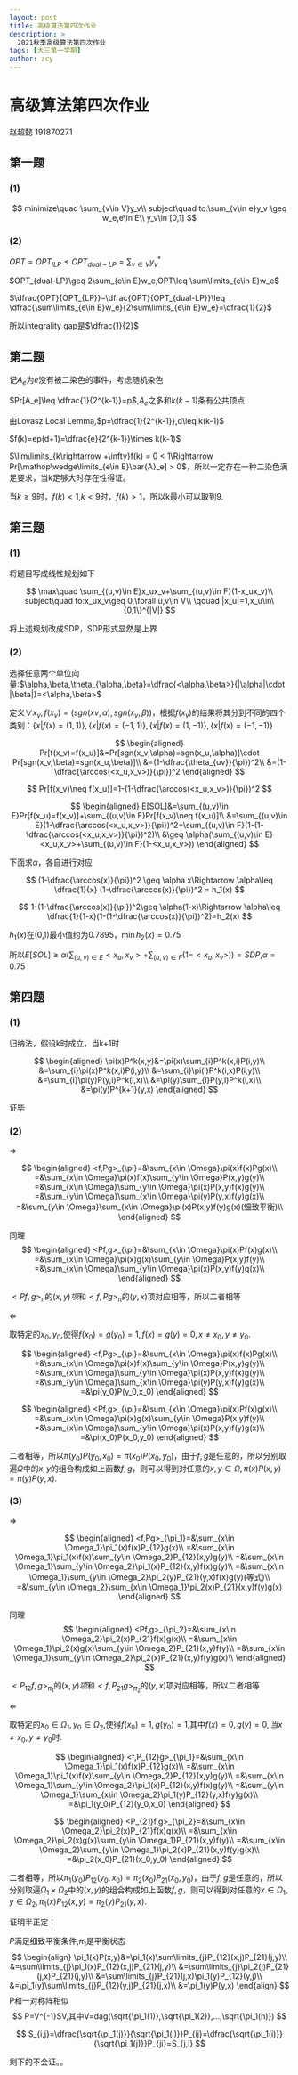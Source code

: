 ```yaml
---
layout: post
title: 高级算法第四次作业
description: >
  2021秋季高级算法第四次作业
tags: [大三第一学期]
author: zcy
---
```


# 高级算法第四次作业

赵超懿 191870271

## 第一题

### (1)

$$
minimize\quad \sum_{v\in V}y_v\\
subject\quad to:\sum_{v\in e}y_v \geq w_e,e\in E\\
y_v\in [0,1]
$$

### (2)

$OPT=OPT_{ILP}\leq OPT_{dual-LP}=\sum_{v\in V}y_v^{*}$

$OPT_{dual-LP}\geq 2\sum_{e\in E}w_e,OPT\leq \sum\limits_{e\in E}w_e$

$\dfrac{OPT}{OPT_{LP}}=\dfrac{OPT}{OPT_{dual-LP}}\leq \dfrac{\sum\limits_{e\in E}w_e}{2\sum\limits_{e\in E}w_e}=\dfrac{1}{2}$

所以integrality gap是$\dfrac{1}{2}$

## 第二题

记$A_e$为$e$没有被二染色的事件，考虑随机染色

$Pr[A_e]\leq \dfrac{1}{2^{k-1}}=p$,$A_e$之多和$k(k-1)$条有公共顶点

由Lovasz Local Lemma,$p=\dfrac{1}{2^{k-1}},d\leq k(k-1)$

$f(k)=ep(d+1)=\dfrac{e}{2^{k-1}}\times k(k-1)$

$\lim\limits_{k\rightarrow +\infty}f(k) = 0 < 1\Rightarrow Pr[\mathop\wedge\limits_{e\in E}\bar{A}_e] > 0$，所以一定存在一种二染色满足要求，当k足够大时存在性得证。

当$k\geq 9$时，$f(k)<1$,$k < 9$时，$f(k) > 1$，所以k最小可以取到9.

## 第三题

### (1)

将题目写成线性规划如下

$$
\max\quad \sum_{(u,v)\in E}x_ux_v+\sum_{(u,v)\in F}(1-x_ux_v)\\
subject\quad to:x_ux_v\geq 0,\forall u,v\in V\\
\qquad |x_u|=1,x_u\in\{0,1\}^{|V|}
$$

将上述规划改成SDP，SDP形式显然是上界

### (2)

选择任意两个单位向量:$\alpha,\beta,\theta_{\alpha,\beta}=\dfrac{<\alpha,\beta>}{|\alpha|\cdot |\beta|}=<\alpha,\beta>$

定义$\forall x_v,f(x_v)=(sgn(xv,\alpha),sgn(x_v,\beta))$，根据$f(x_v)$的结果将其分到不同的四个类别：$\{x|f(x)=(1,1)\},\{x|f(x)=(-1,1)\},\{x|f(x)=(1,-1)\},\{x|f(x)=(-1,-1)\}$

$$
\begin{aligned}
    Pr[f(x_v)=f(x_u)]&=Pr[sgn(x_v,\alpha)=sgn(x_u,\alpha)]\cdot Pr[sgn(x_v,\beta)=sgn(x_u,\beta)]\\
    &=(1-\dfrac{\theta_{uv}}{\pi})^2\\
    &=(1-\dfrac{\arccos(<x_u,x_v>)}{\pi})^2
\end{aligned}
$$

$$
Pr[f(x_v)\neq f(x_u)]=1-(1-\dfrac{\arccos(<x_u,x_v>)}{\pi})^2
$$

$$
\begin{aligned}
    E[SOL]&=\sum_{(u,v)\in E}Pr[f(x_u)=f(x_v)]+\sum_{(u,v)\in F}Pr[f(x_v)\neq f(x_u)]\\
    &=\sum_{(u,v)\in E}(1-\dfrac{\arccos(<x_u,x_v>)}{\pi})^2+\sum_{(u,v)\in F}(1-(1-\dfrac{\arccos(<x_u,x_v>)}{\pi})^2)\\
    &\geq \alpha(\sum_{(u,v)\in E}<x_u,x_v>+\sum_{(u,v)\in F}(1-<x_u,x_v>))
\end{aligned}
$$

下面求$\alpha$，各自进行对应

$$
(1-\dfrac{\arccos(x)}{\pi})^2 \geq \alpha x\Rightarrow
\alpha\leq \dfrac{1}{x} (1-\dfrac{\arccos(x)}{\pi})^2 = h_1(x)
$$

$$
1-(1-\dfrac{\arccos(x)}{\pi})^2\geq \alpha(1-x)\Rightarrow
\alpha\leq \dfrac{1}{1-x}(1-(1-\dfrac{\arccos(x)}{\pi})^2)=h_2(x)
$$

$h_1(x)$在(0,1)最小值约为$0.7895$，$\min{h_2(x)}=0.75$

所以$E[SOL]\geq \alpha(\sum_{(u,v)\in E}<x_u,x_v>+\sum_{(u,v)\in F}(1-<x_u,x_v>))=SDP$,$\alpha = 0.75$

## 第四题

### (1)

归纳法，假设k时成立，当k+1时

$$
\begin{aligned}
    \pi(x)P^k(x,y)&=\pi(x)\sum_{i}P^k(x,i)P(i,y)\\
    &=\sum_{i}\pi(x)P^k(x,i)P(i,y)\\
    &=\sum_{i}\pi(i)P^k(i,x)P(i,y)\\
    &=\sum_{i}\pi(y)P(y,i)P^k(i,x)\\
    &=\pi(y)\sum_{i}P(y,i)P^k(i,x)\\
    &=\pi(y)P^{k+1}(y,x)
\end{aligned}
$$

证毕

### (2)

$\Rightarrow$

$$
\begin{aligned}
<f,Pg>_{\pi}=&\sum_{x\in \Omega}\pi(x)f(x)Pg(x)\\
=&\sum_{x\in \Omega}\pi(x)f(x)\sum_{y\in \Omega}P(x,y)g(y)\\
=&\sum_{x\in \Omega}\sum_{y\in \Omega}\pi(x)P(x,y)f(x)g(y)\\
=&\sum_{y\in \Omega}\sum_{x\in \Omega}\pi(y)P(y,x)f(y)g(x)\\
=&\sum_{y\in \Omega}\sum_{x\in \Omega}\pi(x)P(x,y)f(y)g(x)(细致平衡)\\
\end{aligned}
$$

同理
$$
\begin{aligned}
<Pf,g>_{\pi}=&\sum_{x\in \Omega}\pi(x)Pf(x)g(x)\\
=&\sum_{x\in \Omega}\pi(x)g(x)\sum_{y\in \Omega}P(x,y)f(y)\\
=&\sum_{x\in \Omega}\sum_{y\in \Omega}\pi(x)P(x,y)f(y)g(x)\\
\end{aligned}
$$

$<Pf,g>_{\pi}$的$(x,y)项$和$<f,Pg>_{\pi}$的$(y,x)$项对应相等，所以二者相等

$\Leftarrow$

取特定的$x_0,y_0$,使得$f(x_0)=g(y_0)=1,f(x)=g(y)=0,x\neq x_0,y\neq y_0$.

$$
\begin{aligned}
<f,Pg>_{\pi}=&\sum_{x\in \Omega}\pi(x)f(x)Pg(x)\\
=&\sum_{x\in \Omega}\pi(x)f(x)\sum_{y\in \Omega}P(x,y)g(y)\\
=&\sum_{x\in \Omega}\sum_{y\in \Omega}\pi(x)P(x,y)f(x)g(y)\\
=&\sum_{y\in \Omega}\sum_{x\in \Omega}\pi(y)P(y,x)f(y)g(x)\\
=&\pi(y_0)P(y_0,x_0)
\end{aligned}
$$

$$
\begin{aligned}
<Pf,g>_{\pi}=&\sum_{x\in \Omega}\pi(x)Pf(x)g(x)\\
=&\sum_{x\in \Omega}\pi(x)g(x)\sum_{y\in \Omega}P(x,y)f(y)\\
=&\sum_{x\in \Omega}\sum_{y\in \Omega}\pi(x)P(x,y)f(y)g(x)\\
=&\pi(x_0)P(x_0,y_0)
\end{aligned}
$$

二者相等，所以$\pi(y_0)P(y_0,x_0)=\pi(x_0)P(x_0,y_0)$，由于$f,g$是任意的，所以分别取遍$\Omega$中的$x,y$的组合构成如上函数$f,g$，则可以得到对任意的$x,y\in \Omega,\pi(x)P(x,y)=\pi(y)P(y,x)$.

### (3)

$\Rightarrow$

$$
\begin{aligned}
<f,Pg>_{\pi_1}=&\sum_{x\in \Omega_1}\pi_1(x)f(x)P_{12}g(x)\\
=&\sum_{x\in \Omega_1}\pi_1(x)f(x)\sum_{y\in \Omega_2}P_{12}(x,y)g(y)\\
=&\sum_{x\in \Omega_1}\sum_{y\in \Omega_2}\pi_1(x)P_{12}(x,y)f(x)g(y)\\
=&\sum_{x\in \Omega_1}\sum_{y\in \Omega_2}\pi_2(y)P_{21}(y,x)f(x)g(y)(等式)\\
=&\sum_{y\in \Omega_2}\sum_{x\in \Omega_1}\pi_2(x)P_{21}(x,y)f(y)g(x)
\end{aligned}
$$

同理
$$
\begin{aligned}
<Pf,g>_{\pi_2}=&\sum_{x\in \Omega_2}\pi_2(x)P_{21}f(x)g(x)\\
=&\sum_{x\in \Omega_1}\pi_2(x)g(x)\sum_{y\in \Omega_2}P_{21}(x,y)f(y)\\
=&\sum_{x\in \Omega_1}\sum_{y\in \Omega_2}\pi_2(x)P_{21}(x,y)f(y)g(x)\\
\end{aligned}
$$

$<P_{12}f,g>_{\pi_1}$的$(x,y)项$和$<f,P_{21}g>_{\pi_2}$的$(y,x)$项对应相等，所以二者相等

$\Leftarrow$

取特定的$x_0\in \Omega_1,y_0\in \Omega_2$,使得$f(x_0)=1,g(y_0)=1$,其中$f(x)=0,g(y)=0,当x\neq x_0,y\neq y_0$时.

$$
\begin{aligned}
<f,P_{12}g>_{\pi_1}=&\sum_{x\in \Omega_1}\pi_1(x)f(x)P_{12}g(x)\\
=&\sum_{x\in \Omega_1}\pi_1(x)f(x)\sum_{y\in \Omega_2}P_{12}(x,y)g(y)\\
=&\sum_{x\in \Omega_1}\sum_{y\in \Omega_2}\pi_1(x)P_{12}(x,y)f(x)g(y)\\
=&\sum_{y\in \Omega_1}\sum_{x\in \Omega_2}\pi_1(y)P_{12}(y,x)f(y)g(x)\\
=&\pi_1(y_0)P_{12}(y_0,x_0)
\end{aligned}
$$

$$
\begin{aligned}
<P_{21}f,g>_{\pi_2}=&\sum_{x\in \Omega_2}\pi_2(x)P_{21}f(x)g(x)\\
=&\sum_{x\in \Omega_2}\pi_2(x)g(x)\sum_{y\in \Omega_1}P_{21}(x,y)f(y)\\
=&\sum_{x\in \Omega_2}\sum_{y\in \Omega_1}\pi_2(x)P_{21}(x,y)f(y)g(x)\\
=&\pi_2(x_0)P_{21}(x_0,y_0)
\end{aligned}
$$

二者相等，所以$\pi_1(y_0)P_{12}(y_0,x_0)=\pi_2(x_0)P_{21}(x_0,y_0)$，由于$f,g$是任意的，所以分别取遍$\Omega_1\times \Omega_2$中的$(x,y)$的组合构成如上函数$f,g$，则可以得到对任意的$x\in \Omega_1,y\in \Omega_2,\pi_1(x)P_{12}(x,y)=\pi_2(y)P_{21}(y,x)$.

证明半正定：

$P$满足细致平衡条件,$\pi_1$是平衡状态
$$
\begin{align}
\pi_1(x)P(x,y)&=\pi_1(x)\sum\limits_{j}P_{12}(x,j)P_{21}(j,y)\\
&=\sum\limits_{j}\pi_1(x)P_{12}(x,j)P_{21}(j,y)\\
&=\sum\limits_{j}\pi_2(j)P_{21}(j,x)P_{21}(j,y)\\
&=\sum\limits_{j}P_{21}(j,x)\pi_1(y)P_{12}(y,j)\\
&=\pi_1(y)\sum\limits_{j}P_{12}(y,j)P_{21}(j,x)\\
&=\pi_1(y)P(y,x)
\end{align}
$$
P和一对称阵相似
$$
P=V^{-1}SV,其中V=dag(\sqrt{\pi_1(1)},\sqrt{\pi_1(2)},...,\sqrt{\pi_1(n)})
$$

$$
S_{i,j}=\dfrac{\sqrt{\pi_1(j)}}{\sqrt{\pi_1(i)}}P_{ij}=\dfrac{\sqrt{\pi_1(i)}}{\sqrt{\pi_1(j)}}P_{ji}=S_{j,i}
$$

剩下的不会证。。
